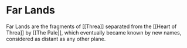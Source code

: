 # Far Lands

Far Lands are the fragments of [[Threa]] separated from the [[Heart of Threa]] by [[The Pale]], which eventually became known by new names, considered as distant as any other plane. 